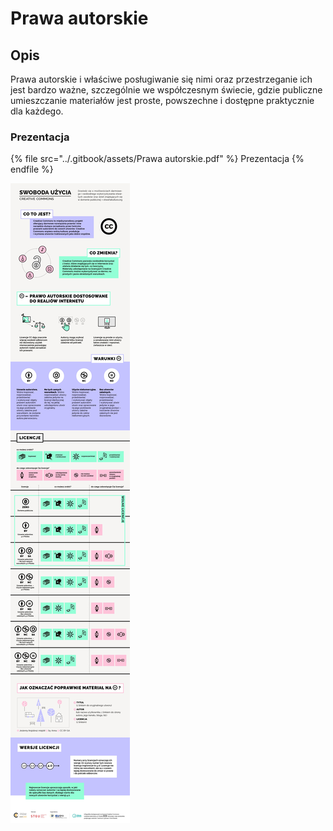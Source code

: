 # Prawa autorskie

## Opis

Prawa autorskie i właściwe posługiwanie się nimi oraz przestrzeganie ich jest bardzo ważne, szczególnie we współczesnym świecie, gdzie publiczne umieszczanie materiałów jest proste, powszechne i dostępne praktycznie dla każdego.

### Prezentacja

{% file src="../.gitbook/assets/Prawa autorskie.pdf" %}
Prezentacja
{% endfile %}

![Autorzy: Centrum Cyfrowe i Vivid Studio](../.gitbook/assets/CC-infografika-final-min.jpg)
